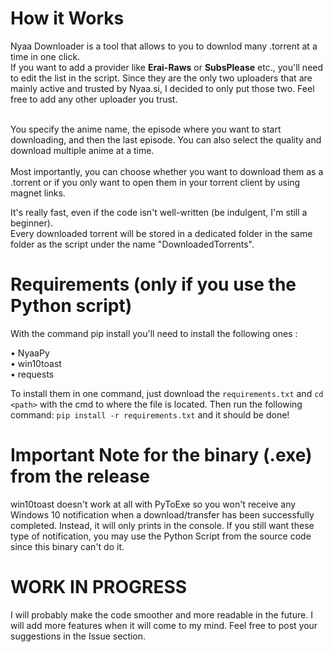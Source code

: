 <h1> How it Works </h1>
Nyaa Downloader is a tool that allows to you to downlod many .torrent at a time in one click. <br>
If you want to add a provider like <b>Erai-Raws</b> or <b>SubsPlease</b> etc., you'll need to edit the list in the script.
Since they are the only two uploaders that are mainly active and trusted by Nyaa.si, I decided to only put those two. Feel free to add any other uploader you trust.<br><br>

You specify the anime name, the episode where you want to start downloading, and then the last episode. You can also select the quality and download multiple anime at a time.<br><br>
Most importantly, you can choose whether you want to download them as a .torrent or if you only want to open them in your torrent client by using magnet links.

It's really fast, even if the code isn't well-written (be indulgent, I'm still a beginner).<br>
Every downloaded torrent will be stored in a dedicated folder in the same folder as the script under the name "DownloadedTorrents".

<h1>Requirements (only if you use the Python script)</h1>

With the command pip install <library> you'll need to install the following ones :
  
  • NyaaPy<br>
  • win10toast<br>
  • requests<br>
  
To install them in one command, just download the `requirements.txt` and `cd <path>` with the cmd to where the file is located. Then run the following command: `pip install -r requirements.txt` and it should be done!
<h1>Important Note for the binary (.exe) from the release</h1>
win10toast doesn't work at all with PyToExe so you won't receive any Windows 10 notification when a download/transfer has been successfully completed. Instead, it will only prints in the console. If you still want these type of notification, you may use the Python Script from the source code since this binary can't do it.

  
  <h1> WORK IN PROGRESS </h1>

I will probably make the code smoother and more readable in the future. I will add more features when it will come to my mind. Feel free to post your suggestions in the Issue section.
